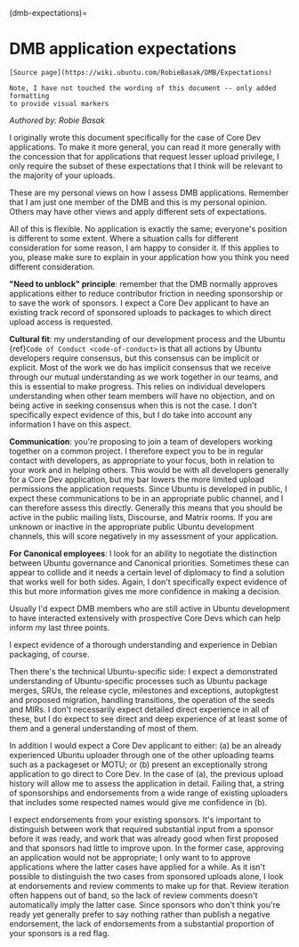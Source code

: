 (dmb-expectations)=
# DMB application expectations

```{note}
[Source page](https://wiki.ubuntu.com/RobieBasak/DMB/Expectations)

Note, I have not touched the wording of this document -- only added formatting
to provide visual markers
```

*Authored by: Robie Basak*

I originally wrote this document specifically for the case of Core Dev
applications. To make it more general, you can read it more generally with the
concession that for applications that request lesser upload privilege, I only
require the subset of these expectations that I think will be relevant to the
majority of your uploads.

These are my personal views on how I assess DMB applications. Remember that I am
just one member of the DMB and this is my personal opinion. Others may have
other views and apply different sets of expectations.

All of this is flexible. No application is exactly the same; everyone's position
is different to some extent. Where a situation calls for different consideration
for some reason, I am happy to consider it. If this applies to you, please make
sure to explain in your application how you think you need different
consideration.

**"Need to unblock" principle**: remember that the DMB normally approves
applications either to reduce contributor friction in needing sponsorship or to
save the work of sponsors. I expect a Core Dev applicant to have an existing
track record of sponsored uploads to packages to which direct upload access is
requested.

**Cultural fit**: my understanding of our development process and the Ubuntu
{ref}`Code of Conduct <code-of-conduct>` is that all actions by Ubuntu
developers require consensus, but this consensus can be implicit or explicit.
Most of the work we do has implicit consensus that we receive through our mutual
understanding as we work together in our teams, and this is essential to make
progress. This relies on individual developers understanding when other team
members will have no objection, and on being active in seeking consensus when
this is not the case. I don't specifically expect evidence of this, but I do
take into account any information I have on this aspect.

**Communication**: you're proposing to join a team of developers working
together on a common project. I therefore expect you to be in regular contact
with developers, as appropriate to your focus, both in relation to your work and
in helping others. This would be with all developers generally for a Core Dev
application, but my bar lowers the more limited upload permissions the
application requests. Since Ubuntu is developed in public, I expect these
communications to be in an appropriate public channel, and I can therefore
assess this directly. Generally this means that you should be active in the
public mailing lists, Discourse, and Matrix rooms. If you are unknown or
inactive in the appropriate public Ubuntu development channels, this will score
negatively in my assessment of your application.

**For Canonical employees**: I look for an ability to negotiate the distinction
between Ubuntu governance and Canonical priorities. Sometimes these can appear
to collide and it needs a certain level of diplomacy to find a solution that
works well for both sides. Again, I don't specifically expect evidence of this
but more information gives me more confidence in making a decision.

Usually I'd expect DMB members who are still active in Ubuntu development to
have interacted extensively with prospective Core Devs which can help inform my
last three points.

I expect evidence of a thorough understanding and experience in Debian packaging,
of course.

Then there's the technical Ubuntu-specific side: I expect a demonstrated
understanding of Ubuntu-specific processes such as Ubuntu package merges, SRUs,
the release cycle, milestones and exceptions, autopkgtest and proposed migration,
handling transitions, the operation of the seeds and MIRs. I don't necessarily
expect detailed direct experience in all of these, but I do expect to see direct
and deep experience of at least some of them and a general understanding of most
of them.

In addition I would expect a Core Dev applicant to either: (a) be an already
experienced Ubuntu uploader through one of the other uploading teams such as a
packageset or MOTU; or (b) present an exceptionally strong application to go
direct to Core Dev. In the case of (a), the previous upload history will allow
me to assess the application in detail. Failing that, a string of sponsorships
and endorsements from a wide range of existing uploaders that includes some
respected names would give me confidence in (b).

I expect endorsements from your existing sponsors. It's important to distinguish
between work that required substantial input from a sponsor before it was ready,
and work that was already good when first proposed and that sponsors had little
to improve upon. In the former case, approving an application would not be
appropriate; I only want to to approve applications where the latter cases have
applied for a while. As it isn't possible to distinguish the two cases from
sponsored uploads alone, I look at endorsements and review comments to make up
for that. Review iteration often happens out of band, so the lack of review
comments doesn't automatically imply the latter case. Since sponsors who don't
think you're ready yet generally prefer to say nothing rather than publish a
negative endorsement, the lack of endorsements from a substantial proportion of
your sponsors is a red flag.

